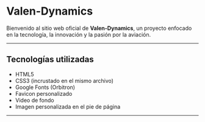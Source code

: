 # Valen-Dynamics

Bienvenido al sitio web oficial de **Valen-Dynamics**, un proyecto enfocado en la tecnología, la innovación y la pasión por la aviación.

---

## Tecnologías utilizadas

- HTML5
- CSS3 (incrustado en el mismo archivo)
- Google Fonts (Orbitron)
- Favicon personalizado
- Video de fondo
- Imagen personalizada en el pie de página

---


